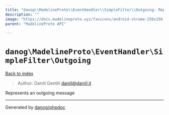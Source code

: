 ```yaml
---
title: "danog\\MadelineProto\\EventHandler\\SimpleFilter\\Outgoing: Represents an outgoing message"
description: ""
image: "https://docs.madelineproto.xyz/favicons/android-chrome-256x256.png"
parent: "MadelineProto API"

---
```

# `danog\MadelineProto\EventHandler\SimpleFilter\Outgoing`
[Back to index](../../../../index.html)

> Author: Daniil Gentili <daniil@daniil.it>  
  

Represents an outgoing message  



---
Generated by [danog/phpdoc](https://phpdoc.daniil.it)
